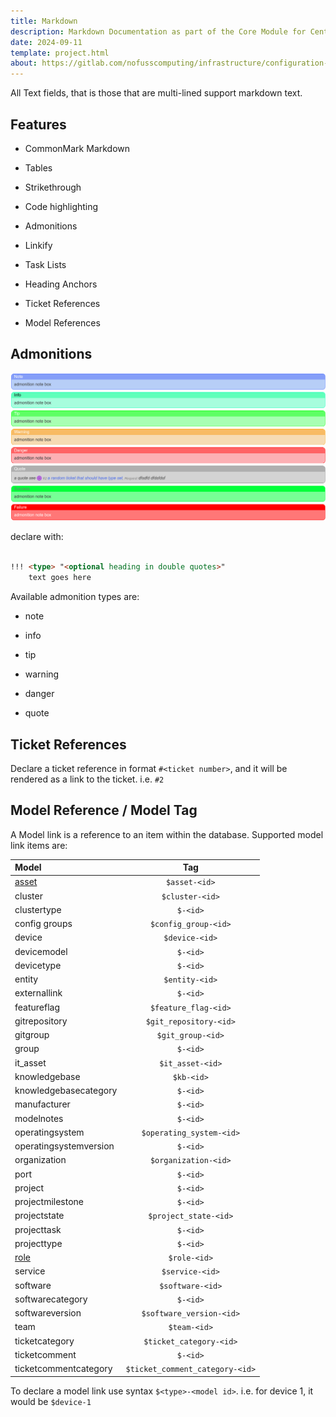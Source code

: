```yaml
---
title: Markdown
description: Markdown Documentation as part of the Core Module for Centurion ERP by No Fuss Computing
date: 2024-09-11
template: project.html
about: https://gitlab.com/nofusscomputing/infrastructure/configuration-management/centurion_erp
---
```


All Text fields, that is those that are multi-lined support markdown text.


## Features

- CommonMark Markdown

- Tables

- Strikethrough

- Code highlighting

- Admonitions

- Linkify

- Task Lists

- Heading Anchors

- Ticket References

- Model References


## Admonitions


![admonition example](../images/admonition-example.png)

declare with:

``` md

!!! <type> "<optional heading in double quotes>"
    text goes here

```

Available admonition types are:

- note

- info

- tip

- warning

- danger

- quote


## Ticket References

Declare a ticket reference in format `#<ticket number>`, and it will be rendered as a link to the ticket. i.e. `#2`


## Model Reference / Model Tag

A Model link is a reference to an item within the database. Supported model link items are:

| Model | Tag |
|:---|:---:|
| [asset](../accounting/asset.md) | `$asset-<id>` |
| cluster| `$cluster-<id>` |
| clustertype| `$-<id>` |
| config groups| `$config_group-<id>` |
| device| `$device-<id>` |
| devicemodel| `$-<id>` |
| devicetype| `$-<id>` |
| entity | `$entity-<id>` |
| externallink| `$-<id>` |
| featureflag| `$feature_flag-<id>` |
| gitrepository| `$git_repository-<id>` |
| gitgroup| `$git_group-<id>` |
| group| `$-<id>` |
| it_asset | `$it_asset-<id>` |
| knowledgebase| `$kb-<id>` |
| knowledgebasecategory| `$-<id>` |
| manufacturer| `$-<id>` |
| modelnotes| `$-<id>` |
| operatingsystem| `$operating_system-<id>` |
| operatingsystemversion| `$-<id>` |
| organization| `$organization-<id>` |
| port| `$-<id>` |
| project| `$-<id>` |
| projectmilestone| `$-<id>` |
| projectstate| `$project_state-<id>` |
| projecttask| `$-<id>` |
| projecttype| `$-<id>` |
| [role](../access/role.md)| `$role-<id>` |
| service| `$service-<id>` |
| software| `$software-<id>` |
| softwarecategory| `$-<id>` |
| softwareversion| `$software_version-<id>` |
| team| `$team-<id>` |
| ticketcategory| `$ticket_category-<id>` |
| ticketcomment| `$-<id>` |
| ticketcommentcategory| `$ticket_comment_category-<id>` |

To declare a model link use syntax `$<type>-<model id>`. i.e. for device 1, it would be `$device-1`
